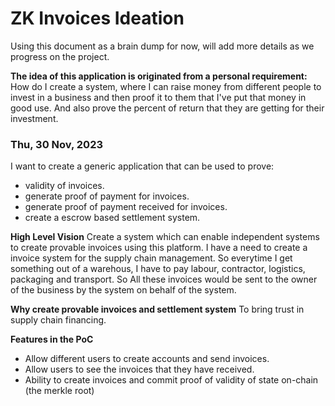 # ZK Invoices Ideation

Using this document as a brain dump for now, will add more details as we progress on the project.

**The idea of this application is originated from a personal requirement:**
How do I create a system, where I can raise money from different people to invest in a business and then proof it to them that I've put that money in good use. And also prove the percent of return that they are getting for their investment.

### Thu, 30 Nov, 2023

I want to create a generic application that can be used to prove:
- validity of invoices.
- generate proof of payment for invoices.
- generate proof of payment received for invoices.
- create a escrow based settlement system.

**High Level Vision**
Create a system which can enable independent systems to create provable invoices using this platform.
I have a need to create a invoice system for the supply chain management. So everytime I get something out of a warehous, I have to pay labour, contractor, logistics, packaging and transport. So All these invoices would be sent to the owner of the business by the system on behalf of the system.

**Why create provable invoices and settlement system**
To bring trust in supply chain financing.

**Features in the PoC**

- Allow different users to create accounts and send invoices.
- Allow users to see the invoices that they have received.
- Ability to create invoices and commit proof of validity of state on-chain (the merkle root)

